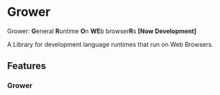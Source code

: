 # Grower
Grower: **G**eneral **R**untime **O**n **WE**b browser**R**s **[Now Development]**

A Library for development language runtimes that run on Web Browsers.

## Features

### Grower

```ts

```
